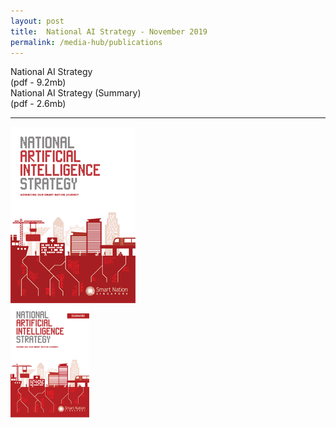```yaml
---
layout: post
title:  National AI Strategy - November 2019
permalink: /media-hub/publications
---
```


<div style="width:100%;"> 
  <div style="width:50%;">
    National AI Strategy<br>(pdf - 9.2mb)
  </div>  
  <div style="width:50%;">
    National AI Strategy (Summary)<br>(pdf - 2.6mb)
  </div>  
  <hr>
  <div style="width:50%;">
    <a href="/files/publications/national-ai-strategy.pdf"><img src="/images/our-smart-nation/national-AI-strat-cover.png"></a>
  </div>  
  <div style="width:50%;">
    <a href="/files/publications/national-ai-strategy-summary.pdf"><img src="/images/our-smart-nation/national-ai-strat-summary-cover.png" width="50%"></a>
  </div>  
</div>
